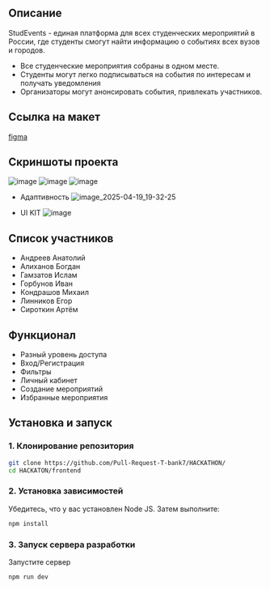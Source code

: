 ## Описание
StudEvents - единая платформа для всех студенческих мероприятий в
России, где студенты смогут найти информацию о событиях всех вузов и
городов.

- Все студенческие мероприятия собраны в одном месте.
- Студенты могут легко подписываться на события по интересам и получать уведомления
- Организаторы могут анонсировать события, привлекать участников.

## Ссылка на макет
[figma](https://www.figma.com/design/fAWwkv97S8gMgEgy73qEdp/Untitled?node-id=0-1&t=Qp2HhLDLT2b16ym0-1)


## Скриншоты проекта
![image](https://github.com/user-attachments/assets/7b14e073-ecbd-49ca-a7f6-0499d74cbb94)
![image](https://github.com/user-attachments/assets/af9b1ac2-28fa-4f29-ac13-f54a911c9a1d)
![image](https://github.com/user-attachments/assets/a441db0f-73ba-4ee7-a612-4a2d4b50c062)

- Адаптивность
![image_2025-04-19_19-32-25](https://github.com/user-attachments/assets/d2734daf-94d1-465f-b5b3-3027e2119044)

- UI KIT
![image](https://github.com/user-attachments/assets/ef5c6a15-c012-4b40-9484-2b5e879be409)


## Список участников
- Андреев Анатолий
- Алиханов Богдан
- Гамзатов Ислам
- Горбунов Иван
- Кондрашов Михаил
- Линников Егор
- Сироткин Артём

## Функционал
- Разный уровень доступа
- Вход/Регистрация
- Фильтры
- Личный кабинет
- Создание мероприятий
- Избранные мероприятия

## Установка и запуск

### 1. Клонирование репозитория
```bash
git clone https://github.com/Pull-Request-T-bank7/HACKATHON/
cd HACKATON/frontend
```

### 2. Установка зависимостей
Убедитесь, что у вас установлен Node JS. Затем выполните:
```bash
npm install
```

### 3. Запуск сервера разработки
Запустите сервер
```bash
npm run dev
```



